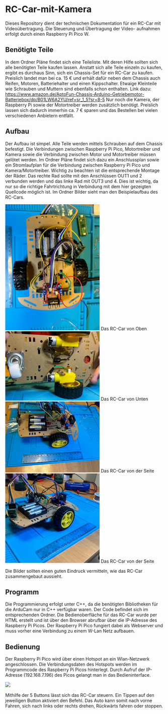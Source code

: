# RC-Car-mit-Kamera
Dieses Repository dient der technischen Dokumentation für ein RC-Car mit Videoübertragung. Die Steuerung und Übertragung der Video-
aufnahmen erfolgt durch einen Raspberry Pi Pico W.

## Benötigte Teile
In dem Ordner Pläne findet sich eine Teileliste. Mit deren Hilfe sollten sich alle benötigten Teile kaufen lassen.
Anstatt sich alle Teile einzeln zu kaufen, ergibt es durchaus Sinn, sich ein Chassis-Set für ein RC-Car zu kaufen.
Preislich landet man bei ca. 15 € und erhält dafür neben dem Chassis auch Reifen, Motoren, Batteriehalter und einen Kippschalter.
Etwaige Kleinteile wie Schrauben und Muttern sind ebenfalls schon enthalten.
Link dazu: https://www.amazon.de/AptoFun-Chassis-Arduino-Getriebemotor-Batteriebox/dp/B01LW6A2YU/ref=sr_1_5?sr=8-5
Nur noch die Kamera, der Raspberry Pi sowie der Motortreiber werden zusätzlich benötigt.
Preislich lassen sich dadurch immerhin ca. 7 € sparen und das Bestellen bei vielen verschiedenen Anbietern entfällt.

## Aufbau
Der Aufbau ist simpel. Alle Teile werden mittels Schrauben auf dem Chassis befestigt.
Die Verbindungen zwischen Raspberry Pi Pico, Motortreiber und Kamera sowie die Verbindung zwischen
Motor und Motortreiber müssen gelötet werden. Im Ordner Pläne findet sich dazu ein Anschlussplan sowie
ein Stromlaufplan für die Verbindung zwischen Raspberry Pi Pico und Kamera/Motortreiber.
Wichtig zu beachten ist die entsprechende Montage der Räder. Das rechte Rad sollte mit den Anschlüssen OUT1 und 2
verbunden werden und das linke Rad mit OUT3 und 4. Dies ist wichtig, da nur so die richtige Fahrtrichtung in Verbindung
mit dem hier gezeigten Quellcode möglich ist.
Im Ordner Bilder sieht man den Beispielaufbau des RC-Cars.



<img src='Bilder/RC_Car_Oben.jpg' width='300'>
Das RC-Car von Oben



<img src='Bilder/RC_Car_Unten.jpg' width='300'>
Das RC-Car von Unten



<img src='Bilder/RC_Car_Seite1.jpg' width='300'>
Das RC-Car von der Seite



<img src='Bilder/RC_Car_Seite2.jpg' width='300'>
Das RC-Car von der Seite

Die Bilder sollten einen guten Eindruck vermitteln, wie das RC-Car zusammengebaut aussieht.

## Programm
Die Programmierung erfolgt unter C++, da die benötigten Bibliotheken für die ArduCam nur in C++ verfügbar waren.
Der Code befindet sich im entsprechenden Ordner.
Die Bedienoberfläche für das RC-Car wurde per HTML erstellt und ist über den Browser abrufbar über die IP-Adresse des
Raspberry Pi Picos.
Der Raspberry Pi Pico fungiert dabei als Webserver und muss vorher eine Verbindung zu einem W-Lan Netz aufbauen.

## Bedienung
Der Raspberry Pi Pico wird über einen Hotspot an ein Wlan-Netzwerk angeschlossen. Die Verbindungsdaten des Hotspots werden im Programmcode des Raspberry Pi Picos hinterlegt.
Durch Aufruf der IP-Adresse (192.168.7.196) des Picos gelangt man in das Bedieninterface.


<img src='Bilder/Bedienoberfläche.jpg' width='500'>



Mithilfe der 5 Buttons lässt sich das RC-Car steuern. Ein Tippen auf den jeweiligen Button aktiviert den Befehl. 
Das Auto kann somit nach vorne Fahren, sich nach links oder rechts drehen, Rückwärts fahren oder stoppen.
